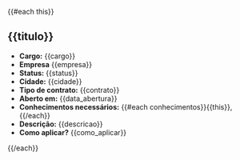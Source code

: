 {{#each this}}
## {{titulo}}

* **Cargo:** {{cargo}}
* **Empresa** {{empresa}}
* **Status:** {{status}}
* **Cidade:** {{cidade}}
* **Tipo de contrato:** {{contrato}}
* **Aberto em:** {{data_abertura}}
* **Conhecimentos necessários:** {{#each conhecimentos}}{{this}},{{/each}}
* **Descrição:** {{descricao}}
* **Como aplicar?** {{como_aplicar}}

{{/each}}